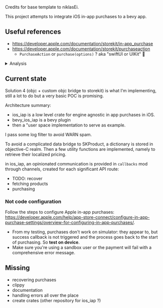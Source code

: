 Credits for base template to niklasEi.

This project attempts to integrate iOS in-app purchases to a bevy app.

## Useful references
- https://developer.apple.com/documentation/storekit/in-app_purchase
- https://developer.apple.com/documentation/storekit/purchaseaction
  - `PurchaseAction` or `purchase(options)` ? aka "swiftUI or UIKit" :thinking:
<details>
  <summary>Analysis</summary>

I'll be listing different approaches ranked from best to "less good" according to my opinion:

### 1
Best case scenario is that icrate supports StoreKit, as it's ticked on https://github.com/madsmtm/objc2/issues/393/.

It's the best case scenario because icrate would offer a community hub to collaborate on this project.

Unfortunately, StoreKit integration in icrate appears to not work on iOS, and fixing that needs thorough refactoring: https://github.com/madsmtm/objc2/issues/482.

### 2

Following advice of https://github.com/madsmtm/objc2/issues/482 : we could fork icrate and fix the problem in a "dirty" way.

This approach is fine for a project but not too great for a library. Also, it's still quite complicated from what I tried (icrate locally wasn't compilingm not sure why... )

### 3

leverage objc to call directly storekit API ; doable, but requires good knowledge in rust/objc ffi.

### 4

leverage objc but call a simpler custom objc API: the simplest choice, but requires a bit of manual work, as well as multiple languages used.

Honestly, even though I listed it last, I like its simplicity.
  
</details>

## Current state

Solution 4 (objc + custom objc bridge to storekit) is what I'm implementing, still a lot to do but a very basic POC is promising.

Architecture summary:

- ios_iap is a low level crate for engine agnostic in app purchases in iOS.
- bevy_ios_iap is a bevy plugin
- then a "user space implementation to serve as example.

I pass some log filter to avoid WARN spam.

To avoid a complicated data bridge to SKProduct, a dictionary is stored in objective-C realm.
Then a few utility functions are implemented, namely to retrieve their localized pricing. 

in ios_iap, an opinionated communication is provided in `callbacks` mod through channels,
created for each significant API route:
- TODO: recover
- fetching products
- purchasing

### Not code configuration

Follow the steps to configure Apple in-app purchases: https://developer.apple.com/help/app-store-connect/configure-in-app-purchase-settings/overview-for-configuring-in-app-purchases/.

- From my testing, purchases don't work on simulator: they appear to, but success callback is not triggered and the process goes back to the start of purchasing. So **test on device**.
- Make sure you're using a sandbox user or the payment will fail with a comprehensive error message.

## Missing

- recovering purchases
- clippy
- documentation
- handling errors all over the place
- create crates (other repository for ios_iap ?)
